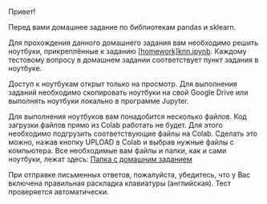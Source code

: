 Привет!

Перед вами домашнее задание по библиотекам pandas и sklearn.

Для прохождения данного домашнего задания вам необходимо решить ноутбуки, прикреплённые к заданию [[homework]knn.ipynb](https://drive.google.com/file/d/1mnv7T3RyKX9cQoJJXlTBMXMD7H2uKgDx/view?usp=sharing). Каждому тестовому вопросу в домашнем задании соответствует пункт задания в ноутбуке.

Доступ к ноутбукам открыт только на просмотр. Для выполнения заданий необходимо скопировать ноутбуки на свой Google Drive или выполнять ноутбуки локально в программе Jupyter.

Для выполнения ноутбуков вам понадобится несколько файлов. Код загрузки файлов прямо из Colab работать не будет. Для этого необходимо подгрузить соответствующие файлы на Colab. Сделать это можно, нажав кнопку UPLOAD в Colab и выбрав нужные файлы с компьютера. Все необходимые вам файлы и папки, как и сами ноутбуки, лежат здесь: [Папка с домашним заданием](https://drive.google.com/drive/folders/16TSz1P-oTF8iXSQ1xrt0r_VO35xKmUes?usp=sharing)

При отправке письменных ответов, пожалуйста, убедитесь, что у Вас включена правильная раскладка клавиатуры (английская). Тест проверяется автоматически.
